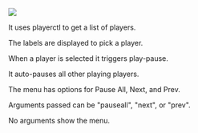 ![](https://i.imgur.com/FcNGZjG.jpg)

It uses playerctl to get a list of players.

The labels are displayed to pick a player.

When a player is selected it triggers play-pause.

It auto-pauses all other playing players.

The menu has options for Pause All, Next, and Prev.

Arguments passed can be "pauseall", "next", or "prev".

No arguments show the menu.